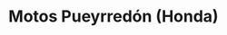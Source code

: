 ---
title: "Motos Pueyrredón (Honda)"
url: /godoy-cruz/motos-pueyrredon-honda/
shop: motocicleta
---